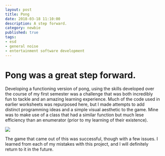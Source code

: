 ```yaml
---
layout: post
title: Pong
date: 2018-03-18 11:10:00
description: A step forward.
category: newbie
published: true
tags: 
- esd
- general noise
- entertainment software development
---
```


Pong was a great step forward.
==

Developing a functioning version of pong, using the skills developed over the course of my first semester was a challenge that was both incredibly fun to tackle and an amazing learning experience.
Much of the code used in earlier worksheets was repurposed here, but I made attempts to add distinct programming ideas and a simple visual aesthetic to the game.
Mine was to make use of a class that had a similar function but much lese efficiency than an enumerator (prior to my learning of their existence).

<img class="col three" src="{{ site.baseurl }}/img/pong_01.PNG">

The game that came out of this was successful, though with a few issues.
I learned from each of my mistakes with this project, and I will definitely return to it in the future.
